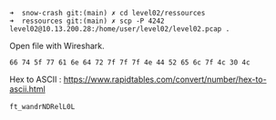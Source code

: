 ```
➜  snow-crash git:(main) ✗ cd level02/ressources 
➜  ressources git:(main) ✗ scp -P 4242 level02@10.13.200.28:/home/user/level02/level02.pcap .
```

Open file with Wireshark.
```
66 74 5f 77 61 6e 64 72 7f 7f 7f 4e 44 52 65 6c 7f 4c 30 4c
```

Hex to ASCII : https://www.rapidtables.com/convert/number/hex-to-ascii.html
```
ft_wandrNDRelL0L
```
